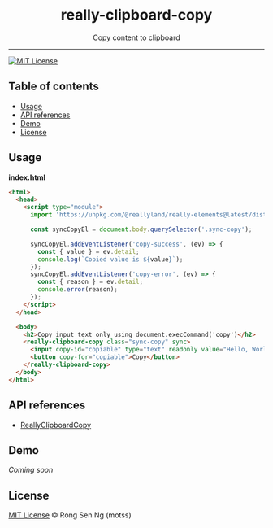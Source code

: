 <div align="center" style="text-align: center;">
  <h1 style="border-bottom: none;">really-clipboard-copy</h1>

  <p>Copy content to clipboard</p>
</div>

<hr />

[![MIT License][mit-license-badge]][mit-license-url]

## Table of contents <!-- omit in toc -->

- [Usage](#usage)
- [API references](#api-references)
- [Demo](#demo)
- [License](#license)

## Usage

**index.html**

```html
<html>
  <head>
    <script type="module">
      import 'https://unpkg.com/@reallyland/really-elements@latest/dist/clipboard-copy/clipboard-copy.js?module';

      const syncCopyEl = document.body.querySelector('.sync-copy');

      syncCopyEl.addEventListener('copy-success', (ev) => {
        const { value } = ev.detail;
        console.log(`Copied value is ${value}`);
      });
      syncCopyEl.addEventListener('copy-error', (ev) => {
        const { reason } = ev.detail;
        console.error(reason);
      });
    </script>
  </head>

  <body>
    <h2>Copy input text only using document.execCommand('copy')</h2>
    <really-clipboard-copy class="sync-copy" sync>
      <input copy-id="copiable" type="text" readonly value="Hello, World!" />
      <button copy-for="copiable">Copy</button>
    </really-clipboard-copy>
  </body>
</html>
```

## API references

- [ReallyClipboardCopy]

## Demo

_Coming soon_

## License

[MIT License](https://motss.mit-license.org/) © Rong Sen Ng (motss)

<!-- References -->
[ReallyClipboardCopy]: ./API_REFERENCES.md#reallyclipboardcopy

<!-- Badges -->
[mit-license-badge]: https://flat.badgen.net/badge/license/MIT/blue

<!-- Links -->
[mit-license-url]: https://github.com/reallyland/really-elements/blob/master/LICENSE
